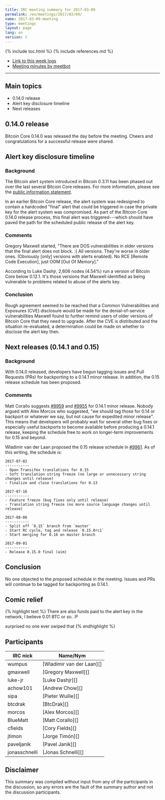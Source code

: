 ```yaml
---
title: IRC meeting summary for 2017-03-09
permalink: /en/meetings/2017/03/09/
name: 2017-03-09-meeting
type: meetings
layout: page
lang: en
version: 1
---
```

{% include toc.html %}
{% include references.md %}

- [Link to this week logs](https://botbot.me/freenode/bitcoin-core-dev/2017-03-09/?msg=82192588&page=2)
- [Meeting minutes by meetbot](http://www.erisian.com.au/meetbot/bitcoin-core-dev/2017/bitcoin-core-dev.2017-03-09-19.00.html)

---

## Main topics

- 0.14.0 release
- Alert key disclosure timeline
- Next releases

## 0.14.0 release

Bitcoin Core 0.14.0 was released the day before the meeting.  Cheers and congratulations for a successful release were shared.

## Alert key disclosure timeline

### Background

The Bitcoin alert system introduced in Bitcoin 0.3.11 has been phased out over the last several Bitcoin Core releases.  For more information, please see the [public information statement][alert retirement].

In an earlier Bitcoin Core release, the alert system was redesigned to contain a hardcoded "final" alert that could be triggered in case the private key for the alert system was compromised.  As part of the Bitcoin Core 0.14.0 release process, this final alert was triggered---which should have paved the path for the scheduled public release of the alert key.

### Comments

Gregory Maxwell started, "There are DOS vulnerabilities in older versions that the final alert does not block. :(  All versions.  They're worse in older ones.  (Obviously [only] versions with alerts enabled).  No RCE [Remote Code Execution], just OOM [Out Of Memory]."

According to Luke Dashjr, 2,606 nodes (4.54%) run a version of Bitcoin Core below 0.12.1.  It's those versions that Maxwell identified as being vulnerable to problems related to abuse of the alerts key.

### Conclusion

Rough agreement seemed to be reached that a Common Vulnerabilities and Exposures (CVE) disclosure would be made for the denial-of-service vulnerabilities Maxwell found to further remind users of older versions of Bitcoin Core that they need to upgrade.  After the CVE is distributed and the situation re-evaluated, a determination could be made on whether to disclose the alert key then.

## Next releases (0.14.1 and 0.15)

### Background

With 0.14.0 released, developers have begun tagging issues and Pull Requests (PRs) for backporting to a 0.14.1 minor release.  In addition, the 0.15 release schedule has been proposed.

### Comments

Matt Corallo suggests [#9959][] and [#9955][] for 0.14.1 minor release.  Nobody argued with Alex Morcos who suggested, "we should tag those for 0.14 or backport or whatever we say, but not cause for expedited minor release".  This means that developers will probably wait for several other bug fixes or especially useful backports to become available before producing a 0.14.1 release, keeping the schedule free to work on longer-term improvements for 0.15 and beyond.

Wladimir van der Laan proposed the 0.15 release schedule in [#9961][].  As of this writing, the schedule is:

    2017-07-02
    -----------
    - Open Transifex translations for 0.15
    - Soft translation string freeze (no large or unnecessary string changes until release)
    - Finalize and close translations for 0.13

    2017-07-16
    -----------
    - Feature freeze (bug fixes only until release)
    - Translation string freeze (no more source language changes until release)

    2017-08-06
    -----------
    - Split off `0.15` branch from `master`
    - Start RC cycle, tag and release `0.15.0rc1`
    - Start merging for 0.16 on master branch

    2017-09-01
    -----------
    - Release 0.15.0 final (aim)

## Conclusion

No one objected to the proposed schedule in the meeting.  Issues and PRs will continue to be tagged for backporting as 0.14.1.

## Comic relief

{% highlight text %}
<gmaxwell> There are also funds paid to the alert key in the network, I believe
           0.01 BTC or so. :P

<wumpus> surprised no one ever swiped that
{% endhighlight %}


## Participants

| IRC nick        | Name/Nym                  |
|-----------------|---------------------------|
| wumpus          | [Wladimir van der Laan][] |
| gmaxwell        | [Gregory Maxwell][]       |
| luke-jr         | [Luke Dashjr][]           |
| achow101        | [Andrew Chow][]           |
| sipa            | [Pieter Wuille][]         |
| btcdrak         | [BtcDrak][]               |
| morcos          | [Alex Morcos][]           |
| BlueMatt        | [Matt Corallo][]          |
| cfields         | [Cory Fields][]           |
| jtimon          | [Jorge Timón][]           |
| paveljanik      | [Pavel Janik][]           |
| jonasschnelli   | [Jonas Schnelli][]        |

## Disclaimer

This summary was compiled without input from any of the participants in the discussion, so any errors are the fault of the summary author and not the discussion participants.

[alert retirement]: https://bitcoin.org/en/alert/2016-11-01-alert-retirement
[#9959]: https://github.com/bitcoin/bitcoin/issues/9959
[#9955]: https://github.com/bitcoin/bitcoin/issues/9955
[#9961]: https://github.com/bitcoin/bitcoin/issues/9961
